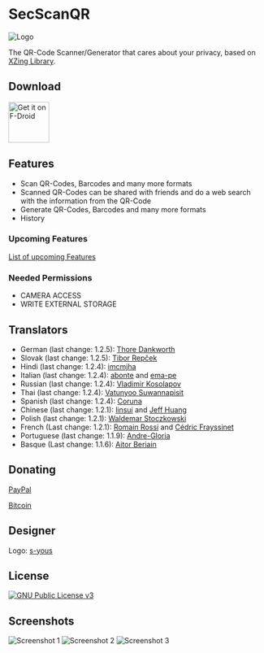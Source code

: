 # SecScanQR
![Logo](https://raw.githubusercontent.com/Fr4gorSoftware/SecScanQR/master/pictures/SecScanQR%20-%20Logotype.png)

The QR-Code Scanner/Generator that cares about your privacy, based on [XZing Library](https://github.com/zxing/zxing).


## Download
[<img src="https://fdroid.gitlab.io/artwork/badge/get-it-on.png"
  alt="Get it on F-Droid"
  height="80">](https://f-droid.org/packages/de.t_dankworth.secscanqr/)

## Features
  - Scan QR-Codes, Barcodes and many more formats
  - Scanned QR-Codes can be shared with friends and do a web search with the information from the QR-Code
  - Generate QR-Codes, Barcodes and many more formats
  - History
  
### Upcoming Features
[List of upcoming Features](https://github.com/Fr4gorSoftware/SecScanQR/wiki/Upcoming-Features)

### Needed Permissions
  - CAMERA ACCESS
  - WRITE EXTERNAL STORAGE

## Translators
  - German (last change: 1.2.5): [Thore Dankworth](https://github.com/Fr4gorSoftware)
  - Slovak (last change: 1.2.5): [Tibor Repček](https://github.com/tiborepcek)
  - Hindi (last change: 1.2.4): [imcmjha](https://github.com/imcmjha)
  - Italian (last change: 1.2.4): [abonte](https://github.com/abonte) and [ema-pe](https://github.com/ema-pe)
  - Russian (last change: 1.2.4): [Vladimir Kosolapov](https://github.com/0x264f)
  - Thai (last change: 1.2.4): [Vatunyoo Suwannapisit](https://github.com/kerlos)
  - Spanish (last change: 1.2.4): [Coruna](https://github.com/Coruna)
  - Chinese (last change: 1.2.1): [linsui](https://github.com/linsui) and [Jeff Huang](https://github.com/s8321414)
  - Polish (last change: 1.2.1): [Waldemar Stoczkowski](https://github.com/WaldiSt)
  - French (Last change: 1.2.1): [Romain Rossi](https://github.com/romainrossi) and [Cédric Frayssinet](https://github.com/bristow)
  - Portuguese (last change: 1.1.9): [Andre-Gloria](https://github.com/Andre-Gloria)
  - Basque (Last change: 1.1.6): [Aitor Beriain](https://github.com/beriain)
  
  
## Donating
[PayPal](https://www.paypal.com/cgi-bin/webscr?cmd=_s-xclick&hosted_button_id=A98V4N7DX232C)

[Bitcoin](https://www.blockchain.com/btc/address/1NppzAZ7nLDXwvYK7vgJJUZBbkzHS6S6zX)

## Designer
Logo: [s-yous](https://github.com/s-yous)

## License
[<img src="https://gnu.org/graphics/gplv3-127x51.png" 
  alt="GNU Public License v3">](https://www.gnu.org/licenses/gpl-3.0.html)

## Screenshots
![Screenshot 1](https://raw.githubusercontent.com/Fr4gorSoftware/SecScanQR/master/pictures/SecScanQR%20Main.png)
![Screenshot 2](https://raw.githubusercontent.com/Fr4gorSoftware/SecScanQR/master/pictures/SecScanQR%20Generator.png)
![Screenshot 3](https://raw.githubusercontent.com/Fr4gorSoftware/SecScanQR/master/pictures/SecScanQR%20History.png)

